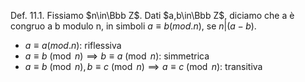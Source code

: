 Def. 11.1. Fissiamo $n\in\Bbb Z$. Dati $a,b\in\Bbb Z$, diciamo che a è congruo a b modulo n, in simboli $a\equiv b(mod. n)$, se $n|(a-b)$.
- $a\equiv a(mod.n)$: riflessiva
- $a\equiv b\pmod n\implies b\equiv a\pmod n$: simmetrica
- $a\equiv b\pmod n,b\equiv c\pmod n\implies a\equiv c\pmod n$: transitiva

